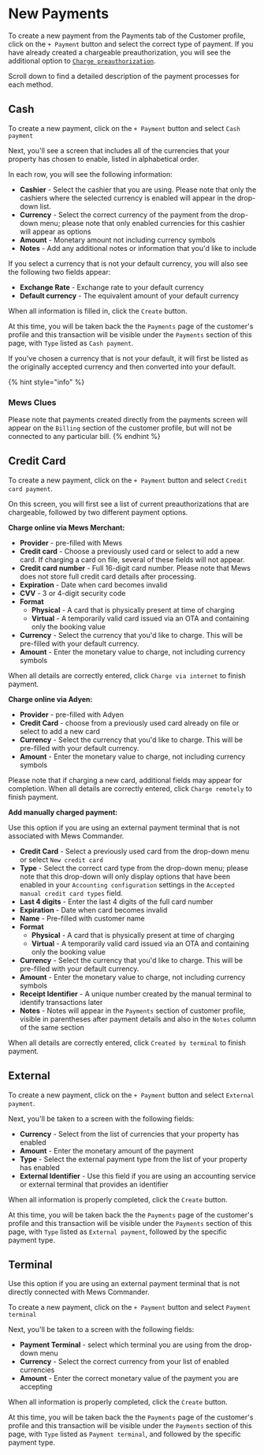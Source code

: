 # New Payments

To create a new payment from the Payments tab of the Customer profile, click on the `+ Payment` button and select the correct type of payment. If you have already created a chargeable preauthorization, you will see the additional option to [`Charge preauthorization`](preauthorizations.md).

Scroll down to find a detailed description of the payment processes for each method.

## Cash

To create a new payment, click on the `+ Payment` button and select `Cash payment`

Next, you'll see a screen that includes all of the currencies that your property has chosen to enable, listed in alphabetical order.

In each row, you will see the following information:

* **Cashier** - Select the cashier that you are using. Please note that only the cashiers where the selected currency is enabled will appear in the drop-down list.
* **Currency** - Select the correct currency of the payment from the drop-down menu; please note that only enabled currencies for this cashier will appear as options
* **Amount** - Monetary amount not including currency symbols
* **Notes** - Add any additional notes or information that you'd like to include

If you select a currency that is not your default currency, you will also see the following two fields appear:

* **Exchange Rate** - Exchange rate to your default currency
* **Default currency** - The equivalent amount of your default currency

When all information is filled in, click the `Create` button.

At this time, you will be taken back the the `Payments` page of the customer's profile and this transaction will be visible under the `Payments` section of this page, with `Type` listed as `Cash payment`.

If you've chosen a currency that is not your default, it will first be listed as the originally accepted currency and then converted into your default.

{% hint style="info" %}
### Mews Clues

Please note that payments created directly from the payments screen will appear on the `Billing` section of the customer profile, but will not be connected to any particular bill.
{% endhint %}

## Credit Card

To create a new payment, click on the `+ Payment` button and select `Credit card payment`.

On this screen, you will first see a list of current preauthorizations that are chargeable, followed by two different payment options.

**Charge online via Mews Merchant:**

* **Provider** - pre-filled with Mews
* **Credit card** - Choose a previously used card or select to add a new card. If charging a card on file, several of these fields will not appear. 
* **Credit card number** - Full 16-digit card number. Please note that Mews does not store full credit card details after processing.
* **Expiration** - Date when card becomes invalid
* **CVV** - 3 or 4-digit security code
* **Format** 
  * **Physical** - A card that is physically present at time of charging
  * **Virtual** - A temporarily valid card issued via an OTA and containing only the booking value
* **Currency** - Select the currency that you'd like to charge. This will be pre-filled with your default currency.
* **Amount** - Enter the monetary value to charge, not including currency symbols

When all details are correctly entered, click `Charge via internet` to finish payment.

**Charge online via Adyen:**

* **Provider** - pre-filled with Adyen
* **Credit Card** - choose from a previously used card already on file or select to add a new card
* **Currency** - Select the currency that you'd like to charge. This will be pre-filled with your default currency.
* **Amount** - Enter the monetary value to charge, not including currency symbols

Please note that if charging a new card, additional fields may appear for completion. When all details are correctly entered, click `Charge remotely` to finish payment.

**Add manually charged payment:**

Use this option if you are using an external payment terminal that is not associated with Mews Commander.

* **Credit Card** - Select a previously used card from the drop-down menu or select `New credit card`
* **Type** - Select the correct card type from the drop-down menu; please note that this drop-down will only display options that have been enabled in your `Accounting configuration` settings in the `Accepted manual credit card types` field. 
* **Last 4 digits** - Enter the last 4 digits of the full card number
* **Expiration** - Date when card becomes invalid
* **Name** - Pre-filled with customer name
* **Format** 
  * **Physical** - A card that is physically present at time of charging
  * **Virtual** - A temporarily valid card issued via an OTA and containing only the booking value
* **Currency** - Select the currency that you'd like to charge. This will be pre-filled with your default currency.
* **Amount** - Enter the monetary value to charge, not including currency symbols
* **Receipt Identifier** - A unique number created by the manual terminal to identify transactions later
* **Notes** - Notes will appear in the `Payments` section of customer profile, visible in parentheses after payment details and also in the `Notes` column of the same section

When all details are correctly entered, click `Created by terminal` to finish payment.

## External

To create a new payment, click on the `+ Payment` button and select `External payment`.

Next, you'll be taken to a screen with the following fields:

* **Currency** - Select from the list of currencies that your property has enabled
* **Amount** - Enter the monetary amount of the payment
* **Type** - Select the external payment type from the list of your property has enabled
* **External Identifier** - Use this field if you are using an accounting service or external terminal that provides an identifier

When all information is properly completed, click the `Create` button.

At this time, you will be taken back the the `Payments` page of the customer's profile and this transaction will be visible under the `Payments` section of this page, with `Type` listed as `External payment`, followed by the specific payment type.

## Terminal

Use this option if you are using an external payment terminal that is not directly connected with Mews Commander.

To create a new payment, click on the `+ Payment` button and select `Payment terminal`

Next, you'll be taken to a screen with the following fields:

* **Payment Terminal** - select which terminal you are using from the drop-down menu
* **Currency** - Select the correct currency from your list of enabled currencies
* **Amount** - Enter the correct monetary value of the payment you are accepting

When all information is properly completed, click the `Create` button.

At this time, you will be taken back the the `Payments` page of the customer's profile and this transaction will be visible under the `Payments` section of this page, with `Type` listed as `Payment terminal`, and followed by the specific payment type.


